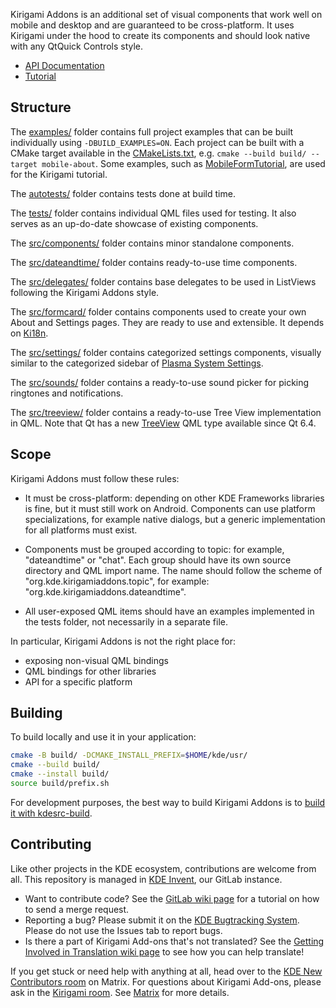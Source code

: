 <!--
SPDX-FileCopyrightText: 2019 David Edmundson <kde@davidedmundson.co.uk>
SPDX-FileCopyrightText: 2020 Nicolas Fella <nicolas.fella@gmx.de>
SPDX-License-Identifier: CC-BY-SA-4.0
-->

Kirigami Addons is an additional set of visual components that work well on mobile and desktop and are guaranteed to be cross-platform. It uses Kirigami under the hood to create its components and should look native with any QtQuick Controls style.

* [API Documentation](https://api.kde.org/frameworks/kirigami-addons/html/index.html)
* [Tutorial](https://develop.kde.org/docs/getting-started/kirigami/formcard-intro/)

## Structure

The [examples/](examples) folder contains full project examples that can be built individually using `-DBUILD_EXAMPLES=ON`. Each project can be built with a CMake target available in the [CMakeLists.txt](examples/CMakeLists.txt), e.g. `cmake --build build/ --target mobile-about`. Some examples, such as [MobileFormTutorial](examples/MobileFormTutorial), are used for the Kirigami tutorial.

The [autotests/](autotests) folder contains tests done at build time.

The [tests/](tests) folder contains individual QML files used for testing. It also serves as an up-do-date showcase of existing components.

The [src/components/](src/components) folder contains minor standalone components.

The [src/dateandtime/](src/dateandtime) folder contains ready-to-use time components.

The [src/delegates/](src/delegates) folder contains base delegates to be used in ListViews following the Kirigami Addons style.

The [src/formcard/](src/mobileform) folder contains components used to create your own About and Settings pages. They are ready to use and extensible. It depends on [Ki18n](https://api.kde.org/frameworks/ki18n/html/index.html).

The [src/settings/](src/settings) folder contains categorized settings components, visually similar to the categorized sidebar of [Plasma System Settings](https://invent.kde.org/plasma/systemsettings).

The [src/sounds/](src/sounds) folder contains a ready-to-use sound picker for picking ringtones and notifications.

The [src/treeview/](src/treeview) folder contains a ready-to-use Tree View implementation in QML. Note that Qt has a new [TreeView](https://doc.qt.io/qt-6/qml-qtquick-treeview.html) QML type available since Qt 6.4.

## Scope

Kirigami Addons must follow these rules:

- It must be cross-platform: depending on other KDE Frameworks libraries is fine, but it must still work on Android. Components can use platform specializations, for example native dialogs, but a generic implementation for all platforms must exist.

- Components must be grouped according to topic: for example, "dateandtime" or "chat". Each group should have its own source directory and QML import name. The name should follow the scheme of "org.kde.kirigamiaddons.topic", for example: "org.kde.kirigamiaddons.dateandtime".

- All user-exposed QML items should have an examples implemented in the tests folder, not necessarily in a separate file.

In particular, Kirigami Addons is not the right place for:

- exposing non-visual QML bindings
- QML bindings for other libraries
- API for a specific platform

## Building

To build locally and use it in your application:

```bash
cmake -B build/ -DCMAKE_INSTALL_PREFIX=$HOME/kde/usr/
cmake --build build/
cmake --install build/
source build/prefix.sh
```

For development purposes, the best way to build Kirigami Addons is to [build it with kdesrc-build](https://community.kde.org/Get_Involved/development/Build_software_with_kdesrc-build).

## Contributing

Like other projects in the KDE ecosystem, contributions are welcome from all. This repository is managed
in [KDE Invent](https://invent.kde.org/libraries/kirgiami-addons), our GitLab instance.

* Want to contribute code? See the [GitLab wiki page](https://community.kde.org/Infrastructure/GitLab) for a tutorial on
  how to send a merge request.
* Reporting a bug? Please submit it on
  the [KDE Bugtracking System](https://bugs.kde.org/enter_bug.cgi?format=guided&product=kirigami-addons). Please do not
  use the Issues
  tab to report bugs.
* Is there a part of Kirigami Add-ons that's not translated? See
  the [Getting Involved in Translation wiki page](https://community.kde.org/Get_Involved/translation) to see how
  you can help translate!

If you get stuck or need help with anything at all, head over to
the [KDE New Contributors room](https://go.kde.org/matrix/#/#kde-welcome:kde.org) on Matrix. For questions about
Kirigami Add-ons, please ask in the [Kirigami room](https://go.kde.org/matrix/#/#kirigami:kde.org).
See [Matrix](https://community.kde.org/Matrix) for more details.
